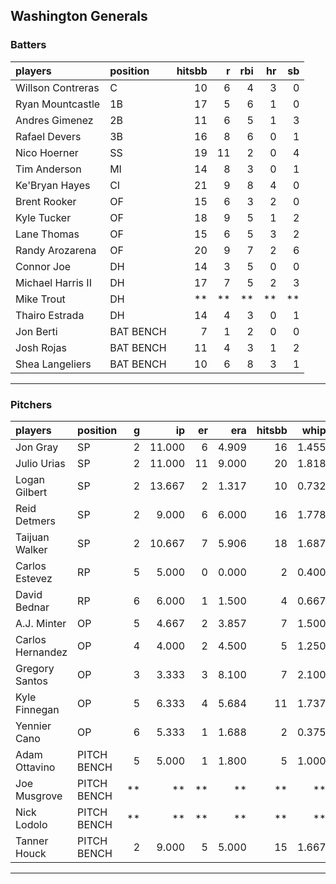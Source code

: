 ## Washington Generals

### Batters

 
|players           |position  | hitsbb|  r| rbi| hr| sb| 
|:-----------------|:---------|------:|--:|---:|--:|--:| 
|Willson Contreras |C         |     10|  6|   4|  3|  0| 
|Ryan Mountcastle  |1B        |     17|  5|   6|  1|  0| 
|Andres Gimenez    |2B        |     11|  6|   5|  1|  3| 
|Rafael Devers     |3B        |     16|  8|   6|  0|  1| 
|Nico Hoerner      |SS        |     19| 11|   2|  0|  4| 
|Tim Anderson      |MI        |     14|  8|   3|  0|  1| 
|Ke'Bryan Hayes    |CI        |     21|  9|   8|  4|  0| 
|Brent Rooker      |OF        |     15|  6|   3|  2|  0| 
|Kyle Tucker       |OF        |     18|  9|   5|  1|  2| 
|Lane Thomas       |OF        |     15|  6|   5|  3|  2| 
|Randy Arozarena   |OF        |     20|  9|   7|  2|  6| 
|Connor Joe        |DH        |     14|  3|   5|  0|  0| 
|Michael Harris II |DH        |     17|  7|   5|  2|  3| 
|Mike Trout        |DH        |     **| **|  **| **| **| 
|Thairo Estrada    |DH        |     14|  4|   3|  0|  1| 
|Jon Berti         |BAT BENCH |      7|  1|   2|  0|  0| 
|Josh Rojas        |BAT BENCH |     11|  4|   3|  1|  2| 
|Shea Langeliers   |BAT BENCH |     10|  6|   8|  3|  1| 


* * *

### Pitchers

 
|players          |position    |  g|     ip| er|   era| hitsbb|  whip| so|  w| sv| 
|:----------------|:-----------|--:|------:|--:|-----:|------:|-----:|--:|--:|--:| 
|Jon Gray         |SP          |  2| 11.000|  6| 4.909|     16| 1.455| 17|  0|  0| 
|Julio Urias      |SP          |  2| 11.000| 11| 9.000|     20| 1.818| 13|  0|  0| 
|Logan Gilbert    |SP          |  2| 13.667|  2| 1.317|     10| 0.732| 16|  1|  0| 
|Reid Detmers     |SP          |  2|  9.000|  6| 6.000|     16| 1.778|  6|  0|  0| 
|Taijuan Walker   |SP          |  2| 10.667|  7| 5.906|     18| 1.687| 10|  2|  0| 
|Carlos Estevez   |RP          |  5|  5.000|  0| 0.000|      2| 0.400|  6|  0|  3| 
|David Bednar     |RP          |  6|  6.000|  1| 1.500|      4| 0.667|  3|  0|  5| 
|A.J. Minter      |OP          |  5|  4.667|  2| 3.857|      7| 1.500|  6|  0|  0| 
|Carlos Hernandez |OP          |  4|  4.000|  2| 4.500|      5| 1.250|  2|  0|  1| 
|Gregory Santos   |OP          |  3|  3.333|  3| 8.100|      7| 2.100|  5|  0|  0| 
|Kyle Finnegan    |OP          |  5|  6.333|  4| 5.684|     11| 1.737|  4|  0|  3| 
|Yennier Cano     |OP          |  6|  5.333|  1| 1.688|      2| 0.375|  1|  0|  2| 
|Adam Ottavino    |PITCH BENCH |  5|  5.000|  1| 1.800|      5| 1.000|  6|  1|  1| 
|Joe Musgrove     |PITCH BENCH | **|     **| **|    **|     **|    **| **| **| **| 
|Nick Lodolo      |PITCH BENCH | **|     **| **|    **|     **|    **| **| **| **| 
|Tanner Houck     |PITCH BENCH |  2|  9.000|  5| 5.000|     15| 1.667|  9|  1|  0| 


* * *


